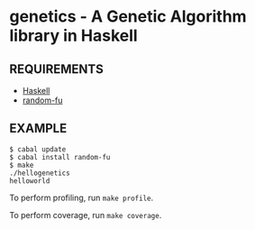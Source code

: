 # genetics - A Genetic Algorithm library in Haskell

## REQUIREMENTS

 - [Haskell](http://www.haskell.org/)
 - [random-fu](http://hackage.haskell.org/package/random-fu)

## EXAMPLE

    $ cabal update
    $ cabal install random-fu
    $ make
    ./hellogenetics
    helloworld

To perform profiling, run `make profile`.

To perform coverage, run `make coverage`.
